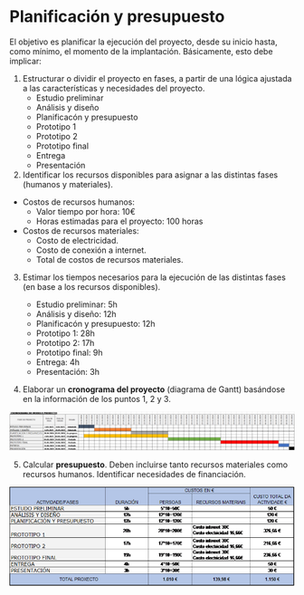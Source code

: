 # Planificación y presupuesto

El objetivo es planificar la ejecución del proyecto, desde su inicio hasta, como mínimo, el momento de la implantación. Básicamente, esto debe implicar:

1. Estructurar o dividir el proyecto en fases, a partir de una lógica ajustada a las características y necesidades del proyecto.
   - Estudio preliminar
   - Análisis y diseño
   - Planificacón y presupuesto
   - Prototipo 1
   - Prototipo 2
   - Prototipo final
   - Entrega
   - Presentación
2. Identificar los recursos disponibles para asignar a las distintas fases (humanos y materiales).

- Costos de recursos humanos:
  - Valor tiempo por hora: 10€
  - Horas estimadas para el proyecto: 100 horas
- Costos de recursos materiales:
  - Costo de electricidad.
  - Costo de conexión a internet.
  - Total de costos de recursos materiales.

3. Estimar los tiempos necesarios para la ejecución de las distintas fases (en base a los recursos disponibles).

   - Estudio preliminar: 5h
   - Análisis y diseño: 12h
   - Planificacón y presupuesto: 12h
   - Prototipo 1: 28h
   - Prototipo 2: 17h
   - Prototipo final: 9h
   - Entrega: 4h
   - Presentación: 3h

4. Elaborar un **cronograma del proyecto** (diagrama de Gantt) basándose en la información de los puntos 1, 2 y 3.

![cronograma](/doc/img/cronograma.png)

5. Calcular **presupuesto**. Deben incluirse tanto recursos materiales como recursos humanos. Identificar necesidades de financiación.

![presupuesto](/doc/img/orzamento.png)
